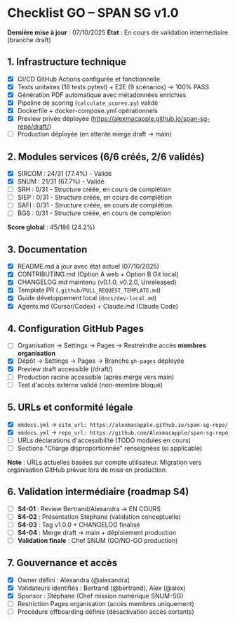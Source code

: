 # Checklist GO – SPAN SG v1.0

**Dernière mise à jour** : 07/10/2025
**État** : En cours de validation intermédiaire (branche draft)

## 1. Infrastructure technique
- [x] CI/CD GitHub Actions configurée et fonctionnelle
- [x] Tests unitaires (18 tests pytest) + E2E (9 scénarios) → 100% PASS
- [x] Génération PDF automatique avec métadonnées enrichies
- [x] Pipeline de scoring (`calculate_scores.py`) validé
- [x] Dockerfile + docker-compose.yml opérationnels
- [x] Preview privée déployée (https://alexmacapple.github.io/span-sg-repo/draft/)
- [ ] Production déployée (en attente merge draft → main)

## 2. Modules services (6/6 créés, 2/6 validés)
- [x] SIRCOM : 24/31 (77.4%) - Validé
- [x] SNUM : 21/31 (67.7%) - Validé
- [ ] SRH : 0/31 - Structure créée, en cours de complétion
- [ ] SIEP : 0/31 - Structure créée, en cours de complétion
- [ ] SAFI : 0/31 - Structure créée, en cours de complétion
- [ ] BGS : 0/31 - Structure créée, en cours de complétion

**Score global** : 45/186 (24.2%)

## 3. Documentation
- [x] README.md à jour avec état actuel (07/10/2025)
- [x] CONTRIBUTING.md (Option A web + Option B Git local)
- [x] CHANGELOG.md maintenu (v0.1.0, v0.2.0, Unreleased)
- [x] Template PR (`.github/PULL_REQUEST_TEMPLATE.md`)
- [x] Guide développement local (`docs/dev-local.md`)
- [x] Agents.md (Cursor/Codex) + Claude.md (Claude Code)

## 4. Configuration GitHub Pages
- [ ] Organisation → Settings → Pages → Restreindre accès **membres organisation**
- [x] Dépôt → Settings → Pages → Branche `gh-pages` déployée
- [x] Preview draft accessible (/draft/)
- [ ] Production racine accessible (après merge vers main)
- [ ] Test d'accès externe validé (non-membre bloqué)

## 5. URLs et conformité légale
- [x] `mkdocs.yml` → `site_url: https://alexmacapple.github.io/span-sg-repo/`
- [x] `mkdocs.yml` → `repo_url: https://github.com/Alexmacapple/span-sg-repo`
- [ ] URLs déclarations d'accessibilité (TODO modules en cours)
- [ ] Sections "Charge disproportionnée" renseignées (si applicable)

**Note** : URLs actuelles basées sur compte utilisateur. Migration vers organisation GitHub prévue lors de mise en production.

## 6. Validation intermédiaire (roadmap S4)
- [ ] **S4-01** : Review Bertrand/Alexandra → EN COURS
- [ ] **S4-02** : Présentation Stéphane (validation conceptuelle)
- [ ] **S4-03** : Tag v1.0.0 + CHANGELOG finalisé
- [ ] **S4-04** : Merge draft → main + déploiement production
- [ ] **Validation finale** : Chef SNUM (GO/NO-GO production)

## 7. Gouvernance et accès
- [x] Owner défini : Alexandra (@alexandra)
- [x] Validateurs identifiés : Bertrand (@bertrand), Alex (@alex)
- [x] Sponsor : Stéphane (Chef mission numérique SNUM-SG)
- [ ] Restriction Pages organisation (accès membres uniquement)
- [ ] Procédure offboarding définie (désactivation accès sortants)
